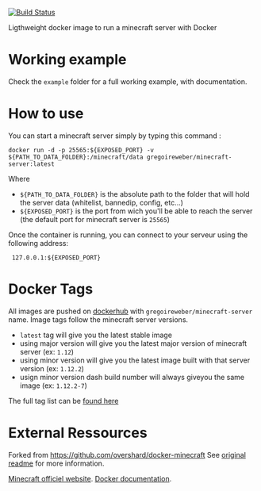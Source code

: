 [![Build Status](https://travis-ci.org/weber-gregoire/docker-minecraft.svg?branch=master)][0]

Ligthweight docker image to run a minecraft server with Docker


# Working example

Check the `example` folder for a full working example, with documentation.


# How to use

You can start a minecraft server simply by typing this command :
```
docker run -d -p 25565:${EXPOSED_PORT} -v ${PATH_TO_DATA_FOLDER}:/minecraft/data gregoireweber/minecraft-server:latest
```

Where

 * `${PATH_TO_DATA_FOLDER}` is the absolute path to the folder that will hold the server data (whitelist, bannedip, config, etc...)
 * `${EXPOSED_PORT}` is the port from wich you'll be able to reach the server (the default port for minecraft server is `25565`)

Once the container is running, you can connect to your serveur using the following address:
```
 127.0.0.1:${EXPOSED_PORT}
```


# Docker Tags

All images are pushed on [dockerhub][1] with `gregoireweber/minecraft-server` name.
Image tags follow the minecraft server versions.

 * `latest` tag will give you the latest stable image
 * using major version will give you the latest major version of minecraft server (ex: `1.12`)
 * using minor version will give you the latest image built with that server version (ex: `1.12.2`)
 * usign minor version dash build number will always giveyou the same image (ex: `1.12.2-7`)

The full tag list can be [found here][2]


# External Ressources

Forked from https://github.com/overshard/docker-minecraft
See [original readme][3] for more information.

[Minecraft officiel website][4].
[Docker documentation][5].

[0]: https://travis-ci.org/weber-gregoire/docker-minecraft
[1]: https://hub.docker.com/r/gregoireweber/minecraft-server/
[2]: https://hub.docker.com/r/gregoireweber/minecraft-server/tags/
[3]: https://github.com/overshard/docker-minecraft
[4]: http://minecraft.net/
[5]: https://docs.docker.com/
